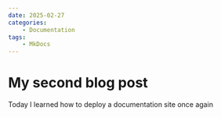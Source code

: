 ```yaml
---
date: 2025-02-27
categories:
    - Documentation
tags:
    - MkDocs
---
```

# My second blog post
Today I learned how to deploy a documentation site once again